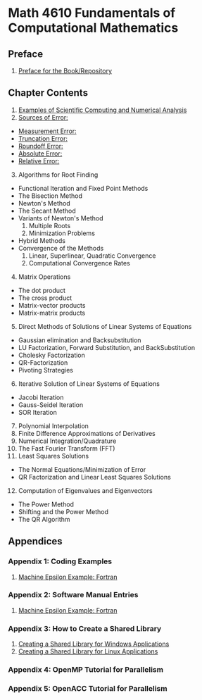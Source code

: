 # Math 4610 Fundamentals of Computational Mathematics

## Preface

1. [Preface for the Book/Repository](https://jvkoebbe.github.io/math4610/chapter00/preface)

## Chapter Contents

1. [Examples of Scientific Computing and Numerical Analysis](https://jvkoebbe.github.io/math4610/chapter01/examples)
2. [Sources of Error:](https://jvkoebbe.github.io/math4610/chapter02/sourcesOfError)
  * [Measurement Error:](https://jvkoebbe.github.io/math4610/chapter02/measurementError)
  * [Truncation Error:](https://jvkoebbe.github.io/math4610/chapter02/truncationError)
  * [Roundoff Error:](https://jvkoebbe.github.io/math4610/chapter02/roundoffError)
  * [Absolute Error:](https://jvkoebbe.github.io/math4610/chapter02/absoluteError)
  * [Relative Error:](https://jvkoebbe.github.io/math4610/chapter02/relativeError)
3. Algorithms for Root Finding
  * Functional Iteration and Fixed Point Methods
  * The Bisection Method
  * Newton's Method
  * The Secant Method
  * Variants of Newton's Method
    1. Multiple Roots
    2. Minimization Problems
  * Hybrid Methods
  * Convergence of the Methods
    1. Linear, Superlinear, Quadratic Convergence
    2. Computational Convergence Rates
4. Matrix Operations
  * The dot product
  * The cross product
  * Matrix-vector products
  * Matrix-matrix products
5. Direct Methods of Solutions of Linear Systems of Equations
  * Gaussian elimination and Backsubstitution
  * LU Factorization, Forward Substitution, and BackSubstitution
  * Cholesky Factorization
  * QR-Factorization
  * Pivoting Strategies
6. Iterative Solution of Linear Systems of Equations
  * Jacobi Iteration
  * Gauss-Seidel Iteration
  * SOR Iteration
7. Polynomial Interpolation
8. Finite Difference Approximations of Derivatives
9. Numerical Integration/Quadrature
10. The Fast Fourier Transform (FFT)
11. Least Squares Solutions
  * The Normal Equations/Minimization of Error
  * QR Factorization and Linear Least Squares Solutions
12. Computation of Eigenvalues and Eigenvectors
  * The Power Method
  * Shifting and the Power Method
  * The QR Algorithm
  
## Appendices

### Appendix 1: Coding Examples

  1. [Machine Epsilon Example: Fortran](https://jvkoebbe.github.io/math4610/appendix01/maceps)

### Appendix 2: Software Manual Entries

 1. [Machine Epsilon Example: Fortran](https://jvkoebbe.github.io/math4610/appendix02/softwareManualTemplate)
 
### Appendix 3: How to Create a Shared Library
 
 1. [Creating a Shared Library for Windows Applications](https://jvkoebbe.github.io/math4610/appendix03/win10SharedLibrary)
 2. [Creating a Shared Library for Linux Applications](https://jvkoebbe.github.io/math4610/appendix03/linuxSharedLibrary)
 
### Appendix 4: OpenMP Tutorial for Parallelism

### Appendix 5: OpenACC Tutorial for Parallelism
